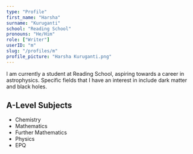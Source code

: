 ```yaml
---
type: "Profile"
first_name: "Harsha"
surname: "Kuruganti"
school: "Reading School"
pronouns: "He/Him"
role: ["Writer"]
userID: "m"
slug: "/profiles/m"
profile_picture: "Harsha Kuruganti.png"
---
```


I am currently a student at Reading School, aspiring towards a career in astrophysics. Specific fields that I have an interest in include dark matter and black holes.

## A-Level Subjects
- Chemistry
- Mathematics
- Further Mathematics
- Physics
- EPQ